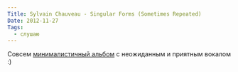 ```yaml
---
Title: Sylvain Chauveau - Singular Forms (Sometimes Repeated)
Date: 2012-11-27
Tags:
  - слушаю
---
```


Совсем [минималистичный альбом][1] с неожиданным и приятным вокалом :)

[1]: http://www.discogs.com/Sylvain-Chauveau-Singular-Forms-Sometimes-Repeated/master/244027